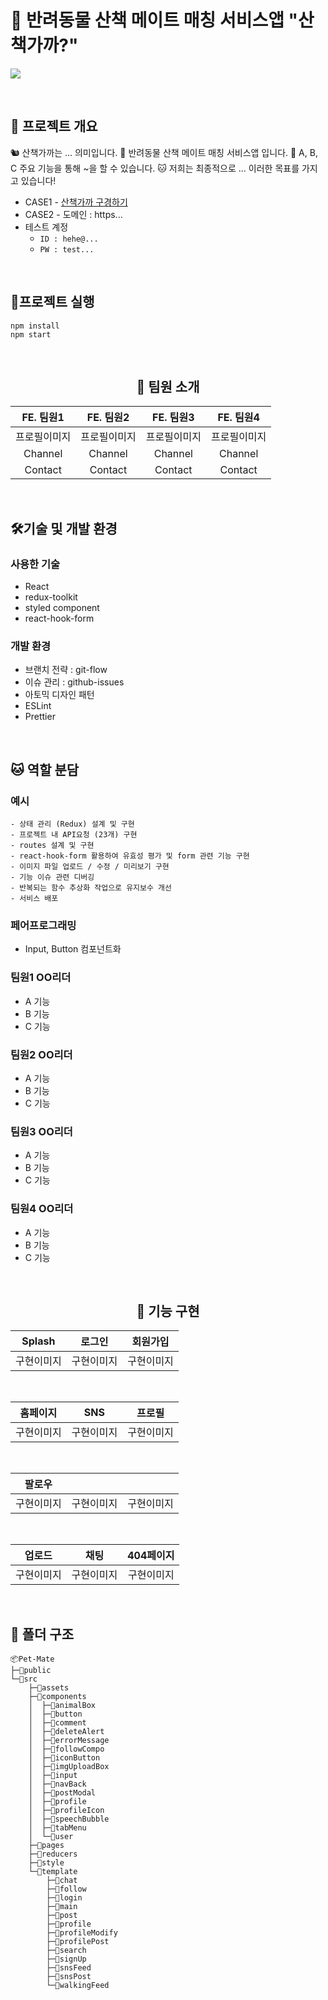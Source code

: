 # 🐾 반려동물 산책 메이트 매칭 서비스앱 "산책가까?"

![](https://velog.velcdn.com/images/nu11/post/a3c47ab8-ad30-41ba-bb9c-d1ebd4027bc7/image.png)

<br>

## 📑 프로젝트 개요
🐿️ 산책가까는 ... 의미입니다.
🐻 반려동물 산책 메이트 매칭 서비스앱 입니다.
🐶 A, B, C 주요 기능을 통해 ~을 할 수 있습니다.
🐱 저희는 최종적으로 ... 이러한 목표를 가지고 있습니다!

- CASE1 - [산책가까 구경하기](배포된URL)
- CASE2 - 도메인 : https...
- 테스트 계정
	- `ID : hehe@...`
	- `PW : test...`

<br>

## 🦮프로젝트 실행
```
npm install
npm start
```

<br>

<div align='center'>
	
## 🐣 팀원 소개

|FE. 팀원1|FE. 팀원2|FE. 팀원3|FE. 팀원4|
|:---:|:---:|:---:|:---:|
|프로필이미지|프로필이미지|프로필이미지|프로필이미지|
|Channel|Channel|Channel|Channel|
|Contact|Contact|Contact|Contact|

</div>

<br>

## 🛠️기술 및 개발 환경

### 사용한 기술
- React
- redux-toolkit
- styled component
- react-hook-form

### 개발 환경
- 브랜치 전략 : git-flow
- 이슈 관리 : github-issues
- 아토믹 디자인 패턴
- ESLint
- Prettier

<br>

## 🐱 역할 분담
### 예시
```
- 상태 관리 (Redux) 설계 및 구현
- 프로젝트 내 API요청 (23개) 구현
- routes 설계 및 구현
- react-hook-form 활용하여 유효성 평가 및 form 관련 기능 구현
- 이미지 파일 업로드 / 수정 / 미리보기 구현
- 기능 이슈 관련 디버깅
- 반복되는 함수 추상화 작업으로 유지보수 개선
- 서비스 배포
```

### 페어프로그래밍
- Input, Button 컴포넌트화

### 팀원1 OO리더
- A 기능
- B 기능
- C 기능

### 팀원2 OO리더
- A 기능
- B 기능
- C 기능

### 팀원3 OO리더
- A 기능
- B 기능
- C 기능

### 팀원4 OO리더
- A 기능
- B 기능
- C 기능

<br>

<div align='center'>

## 🐔 기능 구현

|Splash|로그인|회원가입|
|:---:|:---:|:---:|
|구현이미지|구현이미지|구현이미지|

<br>

|홈페이지|SNS|프로필|
|:---:|:---:|:---:|
|구현이미지|구현이미지|구현이미지|

<br>

|팔로우|||
|:---:|:---:|:---:|
|구현이미지|구현이미지|구현이미지|

<br>

|업로드|채팅|404페이지|
|:---:|:---:|:---:|
|구현이미지|구현이미지|구현이미지|
	
</div>

<br>

## 📂 폴더 구조
```
📦Pet-Mate
├─📂public
└─📂src
    ├─📂assets
    ├─📂components
    │  ├─📂animalBox
    │  ├─📂button
    │  ├─📂comment
    │  ├─📂deleteAlert
    │  ├─📂errorMessage
    │  ├─📂followCompo
    │  ├─📂iconButton
    │  ├─📂imgUploadBox
    │  ├─📂input
    │  ├─📂navBack
    │  ├─📂postModal
    │  ├─📂profile
    │  ├─📂profileIcon
    │  ├─📂speechBubble
    │  ├─📂tabMenu
    │  └─📂user
    ├─📂pages
    ├─📂reducers
    ├─📂style
    └─📂template
        ├─📂chat
        ├─📂follow
        ├─📂login
        ├─📂main
        ├─📂post
        ├─📂profile
        ├─📂profileModify
        ├─📂profilePost
        ├─📂search
        ├─📂signUp
        ├─📂snsFeed
        ├─📂snsPost
        └─📂walkingFeed
```
